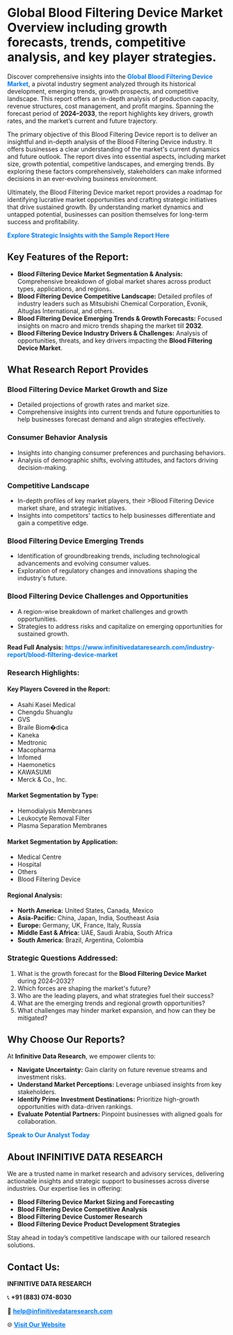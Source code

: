 <h1>Global Blood Filtering Device Market Overview including growth forecasts, trends, competitive analysis, and key player strategies.</h1>
<p>
Discover comprehensive insights into the 
<a href="https://www.infinitivedataresearch.com/industry-report/blood-filtering-device-market" rel="dofollow" style="color: #007BFF; text-decoration: none;"><strong>Global Blood Filtering Device Market</strong></a>, a pivotal industry segment analyzed through its historical development, emerging trends, growth prospects, and competitive landscape. This report offers an in-depth analysis of production capacity, revenue structures, cost management, and profit margins. Spanning the forecast period of <strong>2024–2033</strong>, the report highlights key drivers, growth rates, and the market’s current and future trajectory.
</p>
<p>
The primary objective of this Blood Filtering Device report is to deliver an insightful and in-depth analysis of the Blood Filtering Device industry. It offers businesses a clear understanding of the market's current dynamics and future outlook. The report dives into essential aspects, including market size, growth potential, competitive landscapes, and emerging trends. By exploring these factors comprehensively, stakeholders can make informed decisions in an ever-evolving business environment.
</p>
<p>
Ultimately, the Blood Filtering Device market report provides a roadmap for identifying lucrative market opportunities and crafting strategic initiatives that drive sustained growth. By understanding market dynamics and untapped potential, businesses can position themselves for long-term success and profitability.
</p>
<p>
<a href="https://www.infinitivedataresearch.com/request-sample/reportId=102497" style="color: #007BFF; text-decoration: none;"><strong>Explore Strategic Insights with the Sample Report Here</strong></a>
</p>

<h2>Key Features of the Report:</h2>
<ul>
<li><strong>Blood Filtering Device Market Segmentation & Analysis:</strong> Comprehensive breakdown of global market shares across product types, applications, and regions.</li>
<li><strong>Blood Filtering Device Competitive Landscape:</strong> Detailed profiles of industry leaders such as Mitsubishi Chemical Corporation, Evonik, Altuglas International, and others.</li>
<li><strong>Blood Filtering Device Emerging Trends & Growth Forecasts:</strong> Focused insights on macro and micro trends shaping the market till <strong>2032</strong>.</li>
<li><strong>Blood Filtering Device Industry Drivers & Challenges:</strong> Analysis of opportunities, threats, and key drivers impacting the <strong>Blood Filtering Device Market</strong>.</li>
</ul>

<h2>What Research Report Provides</h2>
<h3>Blood Filtering Device Market Growth and Size</h3>
<ul>
<li>Detailed projections of growth rates and market size.</li>
<li>Comprehensive insights into current trends and future opportunities to help businesses forecast demand and align strategies effectively.</li>
</ul>

<h3>Consumer Behavior Analysis</h3>
<ul>
<li>Insights into changing consumer preferences and purchasing behaviors.</li>
<li>Analysis of demographic shifts, evolving attitudes, and factors driving decision-making.</li>
</ul>

<h3>Competitive Landscape</h3>
<ul>
<li>In-depth profiles of key market players, their >Blood Filtering Device market share, and strategic initiatives.</li>
<li>Insights into competitors' tactics to help businesses differentiate and gain a competitive edge.</li>
</ul>

<h3>Blood Filtering Device Emerging Trends</h3>
<ul>
<li>Identification of groundbreaking trends, including technological advancements and evolving consumer values.</li>
<li>Exploration of regulatory changes and innovations shaping the industry's future.</li>
</ul>

<h3>Blood Filtering Device Challenges and Opportunities</h3>
<ul>
<li>A region-wise breakdown of market challenges and growth opportunities.</li>
<li>Strategies to address risks and capitalize on emerging opportunities for sustained growth.</li>
</ul>
<p><strong>Read Full Analysis:</strong> <a href="https://www.infinitivedataresearch.com/industry-report/blood-filtering-device-market" rel="dofollow" style="color: #007BFF; text-decoration: none;"><strong>https://www.infinitivedataresearch.com/industry-report/blood-filtering-device-market</strong></a></p>
<h3>Research Highlights:</h3>
<h4>Key Players Covered in the Report:</h4>
<ul><li>Asahi Kasei Medical</li><li>Chengdu Shuanglu</li><li>GVS</li><li>Braile Biom�dica</li><li>Kaneka</li><li>Medtronic</li><li>Macopharma</li><li>Infomed</li><li>Haemonetics</li><li>KAWASUMI</li><li>Merck &amp; Co., Inc.</li></ul>
<h4>Market Segmentation by Type:</h4>
<ul><li>Hemodialysis Membranes</li><li>Leukocyte Removal Filter</li><li>Plasma Separation Membranes</li></ul>
<h4>Market Segmentation by Application:</h4>
<ul><li>Medical Centre</li><li>Hospital</li><li>Others</li><li>Blood Filtering Device</li></ul>

<h4>Regional Analysis:</h4>
<ul>
<li><strong>North America:</strong> United States, Canada, Mexico</li>
<li><strong>Asia-Pacific:</strong> China, Japan, India, Southeast Asia</li>
<li><strong>Europe:</strong> Germany, UK, France, Italy, Russia</li>
<li><strong>Middle East & Africa:</strong> UAE, Saudi Arabia, South Africa</li>
<li><strong>South America:</strong> Brazil, Argentina, Colombia</li>
</ul>

<h3>Strategic Questions Addressed:</h3>
<ol>
<li>What is the growth forecast for the <strong>Blood Filtering Device Market</strong> during 2024–2032?</li>
<li>Which forces are shaping the market's future?</li>
<li>Who are the leading players, and what strategies fuel their success?</li>
<li>What are the emerging trends and regional growth opportunities?</li>
<li>What challenges may hinder market expansion, and how can they be mitigated?</li>
</ol>

<h2>Why Choose Our Reports?</h2>
<p>At <strong>Infinitive Data Research</strong>, we empower clients to:</p>
<ul>
<li><strong>Navigate Uncertainty:</strong> Gain clarity on future revenue streams and investment risks.</li>
<li><strong>Understand Market Perceptions:</strong> Leverage unbiased insights from key stakeholders.</li>
<li><strong>Identify Prime Investment Destinations:</strong> Prioritize high-growth opportunities with data-driven rankings.</li>
<li><strong>Evaluate Potential Partners:</strong> Pinpoint businesses with aligned goals for collaboration.</li>
</ul>
<p><a href="https://www.infinitivedataresearch.com/industry-report/blood-filtering-device-market" rel="dofollow" style="color: #007BFF; text-decoration: none;"><strong>Speak to Our Analyst Today</strong></a></p>

<h2>About INFINITIVE DATA RESEARCH</h2>
<p>We are a trusted name in market research and advisory services, delivering actionable insights and strategic support to businesses across diverse industries. Our expertise lies in offering:</p>
<ul>
<li><strong>Blood Filtering Device Market Sizing and Forecasting</strong></li>
<li><strong>Blood Filtering Device Competitive Analysis</strong></li>
<li><strong>Blood Filtering Device Customer Research</strong></li>
<li><strong>Blood Filtering Device Product Development Strategies</strong></li>
</ul>
<p>Stay ahead in today’s competitive landscape with our tailored research solutions.</p>

<h2>Contact Us:</h2>
<p><strong>INFINITIVE DATA RESEARCH</strong></p>
<p>📞 <strong>+91 (883) 074-8030</strong></p>
<p>📧 <strong><a href="mailto:help@infinitivedataresearch.com" style="color: #007BFF;">help@infinitivedataresearch.com</a></strong></p>
<p>🌐 <strong><a href="https://www.infinitivedataresearch.com" rel="dofollow" style="color: #007BFF;">Visit Our Website</a></strong></p>